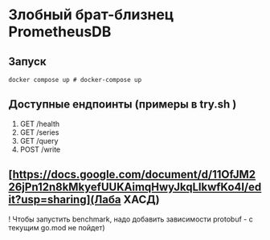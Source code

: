 # Злобный брат-близнец PrometheusDB

## Запуск
```shell
docker compose up # docker-compose up 
```

## Доступные ендпоинты (примеры в try.sh )
1) GET /health
2) GET /series
3) GET /query
4) POST /write


## [https://docs.google.com/document/d/11OfJM226jPn12n8kMkyefUUKAimqHwyJkqLlkwfKo4I/edit?usp=sharing](Лаба ХАСД)
! Чтобы запустить benchmark, надо добавить зависимости protobuf - с текущим go.mod не пойдет) 